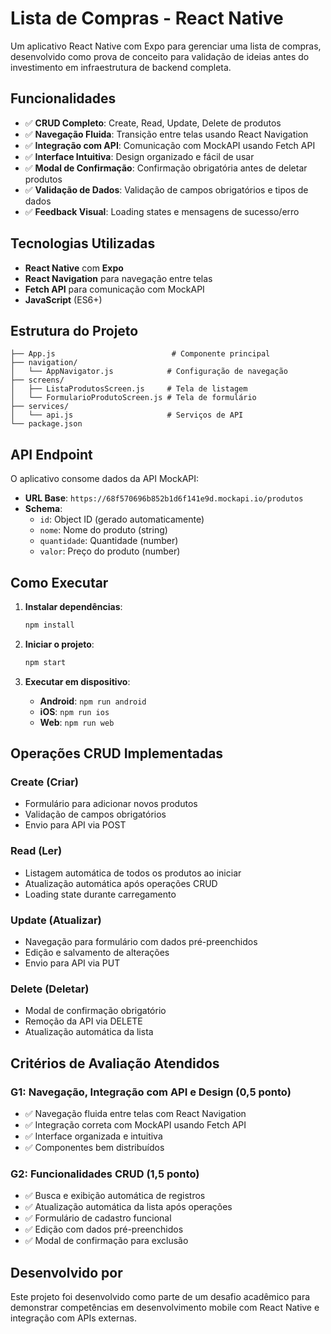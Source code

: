 # Lista de Compras - React Native

Um aplicativo React Native com Expo para gerenciar uma lista de compras, desenvolvido como prova de conceito para validação de ideias antes do investimento em infraestrutura de backend completa.

## Funcionalidades

- ✅ **CRUD Completo**: Create, Read, Update, Delete de produtos
- ✅ **Navegação Fluida**: Transição entre telas usando React Navigation
- ✅ **Integração com API**: Comunicação com MockAPI usando Fetch API
- ✅ **Interface Intuitiva**: Design organizado e fácil de usar
- ✅ **Modal de Confirmação**: Confirmação obrigatória antes de deletar produtos
- ✅ **Validação de Dados**: Validação de campos obrigatórios e tipos de dados
- ✅ **Feedback Visual**: Loading states e mensagens de sucesso/erro

## Tecnologias Utilizadas

- **React Native** com **Expo**
- **React Navigation** para navegação entre telas
- **Fetch API** para comunicação com MockAPI
- **JavaScript** (ES6+)

## Estrutura do Projeto

```
├── App.js                          # Componente principal
├── navigation/
│   └── AppNavigator.js            # Configuração de navegação
├── screens/
│   ├── ListaProdutosScreen.js     # Tela de listagem
│   └── FormularioProdutoScreen.js # Tela de formulário
├── services/
│   └── api.js                     # Serviços de API
└── package.json
```

## API Endpoint

O aplicativo consome dados da API MockAPI:
- **URL Base**: `https://68f570696b852b1d6f141e9d.mockapi.io/produtos`
- **Schema**: 
  - `id`: Object ID (gerado automaticamente)
  - `nome`: Nome do produto (string)
  - `quantidade`: Quantidade (number)
  - `valor`: Preço do produto (number)

## Como Executar

1. **Instalar dependências**:
   ```bash
   npm install
   ```

2. **Iniciar o projeto**:
   ```bash
   npm start
   ```

3. **Executar em dispositivo**:
   - **Android**: `npm run android`
   - **iOS**: `npm run ios`
   - **Web**: `npm run web`

## Operações CRUD Implementadas

### Create (Criar)
- Formulário para adicionar novos produtos
- Validação de campos obrigatórios
- Envio para API via POST

### Read (Ler)
- Listagem automática de todos os produtos ao iniciar
- Atualização automática após operações CRUD
- Loading state durante carregamento

### Update (Atualizar)
- Navegação para formulário com dados pré-preenchidos
- Edição e salvamento de alterações
- Envio para API via PUT

### Delete (Deletar)
- Modal de confirmação obrigatório
- Remoção da API via DELETE
- Atualização automática da lista

## Critérios de Avaliação Atendidos

### G1: Navegação, Integração com API e Design (0,5 ponto)
- ✅ Navegação fluida entre telas com React Navigation
- ✅ Integração correta com MockAPI usando Fetch API
- ✅ Interface organizada e intuitiva
- ✅ Componentes bem distribuídos

### G2: Funcionalidades CRUD (1,5 ponto)
- ✅ Busca e exibição automática de registros
- ✅ Atualização automática da lista após operações
- ✅ Formulário de cadastro funcional
- ✅ Edição com dados pré-preenchidos
- ✅ Modal de confirmação para exclusão

## Desenvolvido por

Este projeto foi desenvolvido como parte de um desafio acadêmico para demonstrar competências em desenvolvimento mobile com React Native e integração com APIs externas.
